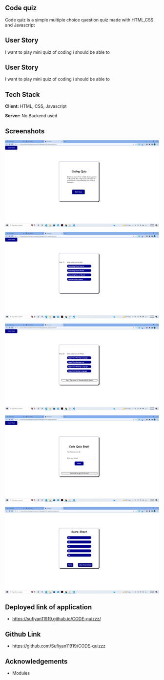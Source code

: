 
## Code quiz

Code quiz is a simple multiple choice question quiz made with HTML,CSS and Javascript 


## User Story
I want to play mini quiz of coding i should be able to
## User Story
I want to play mini quiz of coding i should be able to
## Tech Stack

**Client:** HTML, CSS, Javascript

**Server:** No Backend used


## Screenshots

![App Screenshot](https://raw.githubusercontent.com/Sufiyan11919/CODE-quizzz/main/screenshots/Screenshot%20(146).png)

![App Screenshot](https://raw.githubusercontent.com/Sufiyan11919/CODE-quizzz/main/screenshots/Screenshot%20(147).png)

![App Screenshot](https://raw.githubusercontent.com/Sufiyan11919/CODE-quizzz/main/screenshots/Screenshot%20(148).png)

![App Screenshot](https://raw.githubusercontent.com/Sufiyan11919/CODE-quizzz/main/screenshots/Screenshot%20(149).png)

![App Screenshot](https://raw.githubusercontent.com/Sufiyan11919/CODE-quizzz/main/screenshots/Screenshot%20(150).png)




## Deployed link of application
- https://sufiyan11919.github.io/CODE-quizzz/
## Github Link
- https://github.com/Sufiyan11919/CODE-quizzz
## Acknowledgements
- Modules

